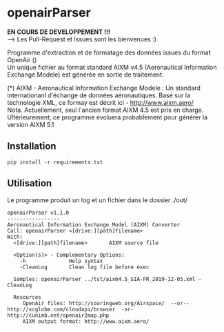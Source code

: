 # openairParser

**EN COURS DE DEVELOPPEMENT !!!**  
--> Les Pull-Request et Issues sont les bienvenues :)  


Programme d'extraction et de formatage des données issues du format OpenAir ()  
Un unique fichier au format standard AIXM v4.5 (Aeronautical Information Exchange Modele) est générée en sortie de traitement.  

(*) AIXM - Aeronautical Information Exchange Modele : Un standard internationanl d'échange de données aéronautiques. Basé sur la technologie XML, ce formay est décrit ici - http://www.aixm.aero/   
Nota. Actuellement, seul l'ancien format AIXM 4.5 est pris en charge. Ultérieurement, ce programme évoluera probablement pour générer la version AIXM 5.1  


## Installation
```
pip install -r requirements.txt
```

## Utilisation
Le programme produit un log et un fichier dans le dossier ./out/  
```
openairParser v1.1.0  
-----------------  
Aeronautical Information Exchange Model (AIXM) Converter  
Call: openairParser <[drive:][path]filename>
With:  
  <[drive:][path]filename>       AIXM source file  

  <Option(s)> - Complementary Options:  
    -h              Help syntax  
    -CleanLog       Clean log file before exec  

  Samples: openairParser ../tst/aixm4.5_SIA-FR_2019-12-05.xml -CleanLog  

  Resources  
     OpenAir files: http://soaringweb.org/Airspace/  --or--  http://xcglobe.com/cloudapi/browser  -or-  http://cunimb.net/openair2map.php  
     AIXM output format: http://www.aixm.aero/
```
